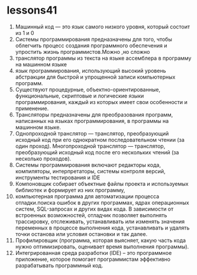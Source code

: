 # lessons41
1. Машинный код — это язык самого низкого уровня, который состоит из 1 и 0
2. Системы программирования предназначены для того, чтобы облегчить процесс создания программного обеспечения и упростить жизнь программистов.Можно ,но сложно
3. транслятор программы из текста на языке ассемблера в программу на машинном языке
4. язык программирования, использующий высокий уровень абстракции для быстрой и упрощенной записи компьютерных программ.
5. Существуют процедурные, объектно-ориентированные, функциональные, скриптовые и логические языки программирования, каждый из которых имеет свои особенности и применение.
6. Трансляторы предназначены для преобразования программ, написанных на языках программирования, в программы на машинном языке.
7. Однопроходной транслятор — транслятор, преобразующий исходный код при его однократном последовательном чтении (за один проход). Многопроходной транслятор — транслятор, преобразующий исходный код после его нескольких чтений (за несколько проходов).
8. Системы программирования включают редакторы кода, компиляторы, интерпретаторы, системы контроля версий, инструменты тестирования и IDE
9. Компоновщик собирает объектные файлы проекта и используемых библиотек и формирует из них программу,
10. компьютерная программа для автоматизации процесса отладки.поиска ошибок в других программах, ядрах операционных систем, SQL-запросах и других видах кода. В зависимости от встроенных возможностей, отладчик позволяет выполнять трассировку, отслеживать, устанавливать или изменять значения переменных в процессе выполнения кода, устанавливать и удалять точки останова или условия остановки и так далее.
11. Профилировщик (программа, которая выясняет, какую часть кода нужно оптимизировать, оценивает время выполнения программы).
12. Интегрированная среда разработки (IDE) – это программное приложение, которое помогает программистам эффективно разрабатывать программный код.
